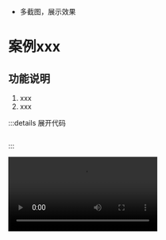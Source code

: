 - 多截图，展示效果

# 案例xxx

## 功能说明

1. xxx
2. xxx

:::details 展开代码

```vue

```

:::

<video controls>
  <source src="./assets/xxx.mp4" type="video/mp4" />
  您的浏览器不支持HTML5视频标签。
</video>
